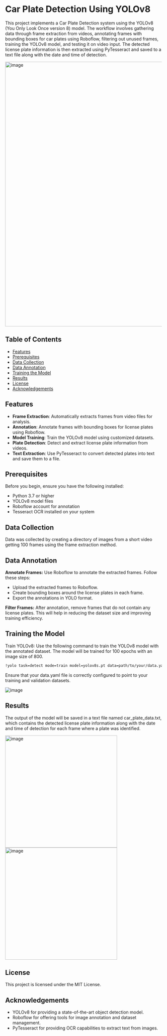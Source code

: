 # Car Plate Detection Using YOLOv8  

This project implements a Car Plate Detection system using the YOLOv8 (You Only Look Once version 8) model. The workflow involves gathering data through frame extraction from videos, annotating frames with bounding boxes for car plates using Roboflow, filtering out unused frames, training the YOLOv8 model, and testing it on video input. The detected license plate information is then extracted using PyTesseract and saved to a text file along with the date and time of detection.  

<img src="https://github.com/user-attachments/assets/dda06c4f-a00c-4af3-88b8-06baa14397a7" alt="image" width="850" height="850" />

## Table of Contents  

- [Features](#features)  
- [Prerequisites](#prerequisites)  
- [Data Collection](#data-collection)  
- [Data Annotation](#data-annotation)  
- [Training the Model](#training-the-model)  
- [Results](#results)  
- [License](#license)  
- [Acknowledgements](#acknowledgements)  

## Features  

- **Frame Extraction**: Automatically extracts frames from video files for analysis.  
- **Annotation**: Annotate frames with bounding boxes for license plates using Roboflow.  
- **Model Training**: Train the YOLOv8 model using customized datasets.  
- **Plate Detection**: Detect and extract license plate information from videos.  
- **Text Extraction**: Use PyTesseract to convert detected plates into text and save them to a file.  

## Prerequisites  

Before you begin, ensure you have the following installed:  

- Python 3.7 or higher
- YOLOv8 model files
- Roboflow account for annotation
- Tesseract OCR installed on your system

## Data Collection

Data was collected by creating a directory of images from a short video getting 100 frames using the frame extraction method.

## Data Annotation

**Annotate Frames:** Use Roboflow to annotate the extracted frames. Follow these steps:

- Upload the extracted frames to Roboflow.
- Create bounding boxes around the license plates in each frame.
- Export the annotations in YOLO format.

**Filter Frames:** After annotation, remove frames that do not contain any license plates. This will help in reducing the dataset size and improving training efficiency.

## Training the Model

Train YOLOv8: Use the following command to train the YOLOv8 model with the annotated dataset. The model will be trained for 100 epochs with an image size of 800.

```bash
!yolo task=detect mode=train model=yolov8s.pt data=path/to/your/data.yaml epochs=100 imgsz=800 plots=True
```
Ensure that your data.yaml file is correctly configured to point to your training and validation datasets.

![image](https://github.com/user-attachments/assets/2d538e7e-fb7d-4b18-a348-b15cdf2af420)

## Results

The output of the model will be saved in a text file named car_plate_data.txt, which contains the detected license plate information along with the date and time of detection for each frame where a plate was identified.

<img src="https://github.com/user-attachments/assets/37463ae1-d1cd-4b26-98ef-c71a8d23b320" alt="image" width="360" height="360" />
<img src="https://github.com/user-attachments/assets/dae8a091-a297-46a9-ae8c-724b06995004" alt="image" width="360" height="360" />

## License

This project is licensed under the MIT License.

## Acknowledgements

- YOLOv8 for providing a state-of-the-art object detection model.
- Roboflow for offering tools for image annotation and dataset management.
- PyTesseract for providing OCR capabilities to extract text from images.
